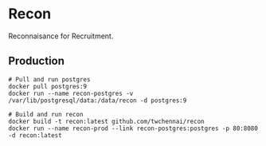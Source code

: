 # Recon

Reconnaisance for Recruitment.

## Production

    # Pull and run postgres
    docker pull postgres:9
    docker run --name recon-postgres -v /var/lib/postgresql/data:/data/recon -d postgres:9

    # Build and run recon
    docker build -t recon:latest github.com/twchennai/recon
    docker run --name recon-prod --link recon-postgres:postgres -p 80:8080 -d recon:latest
